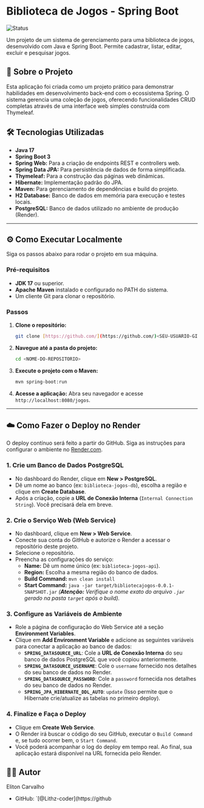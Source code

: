 # Biblioteca de Jogos - Spring Boot

![Status](https://img.shields.io/badge/status-em%20desenvolvimento-yellow)

Um projeto de um sistema de gerenciamento para uma biblioteca de jogos, desenvolvido com Java e Spring Boot. Permite cadastrar, listar, editar, excluir e pesquisar jogos.

## 🚀 Sobre o Projeto

Esta aplicação foi criada como um projeto prático para demonstrar habilidades em desenvolvimento back-end com o ecossistema Spring. O sistema gerencia uma coleção de jogos, oferecendo funcionalidades CRUD completas através de uma interface web simples construída com Thymeleaf.

## 🛠️ Tecnologias Utilizadas

- **Java 17**
- **Spring Boot 3**
- **Spring Web:** Para a criação de endpoints REST e controllers web.
- **Spring Data JPA:** Para persistência de dados de forma simplificada.
- **Thymeleaf:** Para a construção das páginas web dinâmicas.
- **Hibernate:** Implementação padrão do JPA.
- **Maven:** Para gerenciamento de dependências e build do projeto.
- **H2 Database:** Banco de dados em memória para execução e testes locais.
- **PostgreSQL:** Banco de dados utilizado no ambiente de produção (Render).

---

## ⚙️ Como Executar Localmente

Siga os passos abaixo para rodar o projeto em sua máquina.

### Pré-requisitos

- **JDK 17** ou superior.
- **Apache Maven** instalado e configurado no PATH do sistema.
- Um cliente Git para clonar o repositório.

### Passos

1.  **Clone o repositório:**
    ```bash
    git clone [https://github.com/](https://github.com/)<SEU-USUARIO-GITHUB>/<NOME-DO-REPOSITORIO>.git
    ```

2.  **Navegue até a pasta do projeto:**
    ```bash
    cd <NOME-DO-REPOSITORIO>
    ```

3.  **Execute o projeto com o Maven:**
    ```bash
    mvn spring-boot:run
    ```

4.  **Acesse a aplicação:**
    Abra seu navegador e acesse `http://localhost:8080/jogos`.

---

## ☁️ Como Fazer o Deploy no Render

O deploy contínuo será feito a partir do GitHub. Siga as instruções para configurar o ambiente no [Render.com](https://render.com/).

### 1. Crie um Banco de Dados PostgreSQL

- No dashboard do Render, clique em **New > PostgreSQL**.
- Dê um nome ao banco (ex: `biblioteca-jogos-db`), escolha a região e clique em **Create Database**.
- Após a criação, copie a **URL de Conexão Interna** (`Internal Connection String`). Você precisará dela em breve.

### 2. Crie o Serviço Web (Web Service)

- No dashboard, clique em **New > Web Service**.
- Conecte sua conta do GitHub e autorize o Render a acessar o repositório deste projeto.
- Selecione o repositório.
- Preencha as configurações do serviço:
  - **Name:** Dê um nome único (ex: `biblioteca-jogos-api`).
  - **Region:** Escolha a mesma região do banco de dados.
  - **Build Command:** `mvn clean install`
  - **Start Command:** `java -jar target/bibliotecajogos-0.0.1-SNAPSHOT.jar`
    *(**Atenção:** Verifique o nome exato do arquivo `.jar` gerado na pasta `target` após o build).*

### 3. Configure as Variáveis de Ambiente

- Role a página de configuração do Web Service até a seção **Environment Variables**.
- Clique em **Add Environment Variable** e adicione as seguintes variáveis para conectar a aplicação ao banco de dados:
  - **`SPRING_DATASOURCE_URL`**: Cole a **URL de Conexão Interna** do seu banco de dados PostgreSQL que você copiou anteriormente.
  - **`SPRING_DATASOURCE_USERNAME`**: Cole o `username` fornecido nos detalhes do seu banco de dados no Render.
  - **`SPRING_DATASOURCE_PASSWORD`**: Cole a `password` fornecida nos detalhes do seu banco de dados no Render.
  - **`SPRING_JPA_HIBERNATE_DDL_AUTO`**: `update` (Isso permite que o Hibernate crie/atualize as tabelas no primeiro deploy).

### 4. Finalize e Faça o Deploy

- Clique em **Create Web Service**.
- O Render irá buscar o código do seu GitHub, executar o `Build Command` e, se tudo ocorrer bem, o `Start Command`.
- Você poderá acompanhar o log do deploy em tempo real. Ao final, sua aplicação estará disponível na URL fornecida pelo Render.

## 👨‍💻 Autor

Eliton Carvalho

- GitHub: `[@Lithz-coder](https://github
